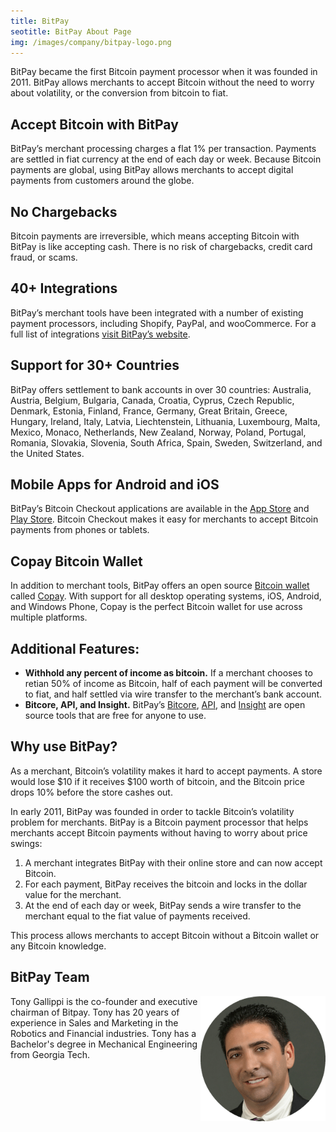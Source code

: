 ```yaml
---
title: BitPay
seotitle: BitPay About Page
img: /images/company/bitpay-logo.png
---
```


BitPay became the first Bitcoin payment processor when it was founded in 2011. BitPay allows merchants to accept Bitcoin without the need to worry about volatility, or the conversion from bitcoin to fiat. 

## Accept Bitcoin with BitPay

BitPay’s merchant processing charges a flat 1% per transaction. Payments are settled in fiat currency at the end of each day or week. Because Bitcoin payments are global, using BitPay allows merchants to accept digital payments from customers around the globe. 

## No Chargebacks

Bitcoin payments are irreversible, which means accepting Bitcoin with BitPay is like accepting cash. There is no risk of chargebacks, credit card fraud, or scams. 

## 40+ Integrations

BitPay’s merchant tools have been integrated with a number of existing payment processors, including Shopify, PayPal, and wooCommerce. For a full list of integrations [visit BitPay’s website](https://bitpay.com/integrations).

## Support for 30+ Countries

BitPay offers settlement to bank accounts in over 30 countries: Australia, Austria, Belgium, Bulgaria, Canada, Croatia, Cyprus, Czech Republic, Denmark, Estonia, Finland, France, Germany, Great Britain, Greece, Hungary, Ireland, Italy, Latvia, Liechtenstein, Lithuania, Luxembourg, Malta, Mexico, Monaco, Netherlands, New Zealand, Norway, Poland, Portugal, Romania, Slovakia, Slovenia, South Africa, Spain, Sweden, Switzerland, and the United States.

## Mobile Apps for Android and iOS

BitPay’s Bitcoin Checkout applications are available in the [App Store](https://itunes.apple.com/us/app/bitcoin-checkout/id929652207?mt=8) and [Play Store](https://play.google.com/store/apps/details?id=com.bitpay.checkout). Bitcoin Checkout makes it easy for merchants to accept Bitcoin payments from phones or tablets. 

## Copay Bitcoin Wallet

In addition to merchant tools, BitPay offers an open source [Bitcoin wallet](/en/find-the-best-bitcoin-wallet/) called [Copay](https://copay.io/). With support for all desktop operating systems, iOS, Android, and Windows Phone, Copay is the perfect Bitcoin wallet for use across multiple platforms.  

## Additional Features:

* **Withhold any percent of income as bitcoin.** If a merchant chooses to retian 50% of income as Bitcoin, half of each payment will be converted to fiat, and half settled via wire transfer to the merchant’s bank account.  
*	**Bitcore, API, and Insight.** BitPay’s [Bitcore](https://bitcore.io/), [API](https://bitpay.com/api), and [Insight](https://insight.is/) are open source tools that are free for anyone to use. 

## Why use BitPay?

As a merchant, Bitcoin’s volatility makes it hard to accept payments. A store would lose $10 if it receives $100 worth of bitcoin, and the Bitcoin price drops 10% before the store cashes out. 

In early 2011, BitPay was founded in order to tackle Bitcoin’s volatility problem for merchants. BitPay is a Bitcoin payment processor that helps merchants accept Bitcoin payments without having to worry about price swings: 

1.	A merchant integrates BitPay with their online store and can now accept Bitcoin.
2.	For each payment, BitPay receives the bitcoin and locks in the dollar value for the merchant.
3.	At the end of each day or week, BitPay sends a wire transfer to the merchant equal to the fiat value of payments received. 

This process allows merchants to accept Bitcoin without a Bitcoin wallet or any Bitcoin knowledge. 

## BitPay Team

<p><img align="right" alt="Tony Gallippi" src="/images/tony-gallippi.png">Tony Gallippi is the co-founder and executive chairman of Bitpay. Tony has 20 years of experience in Sales and Marketing in the Robotics and Financial industries. Tony has a Bachelor's degree in Mechanical Engineering from Georgia Tech.</p>
